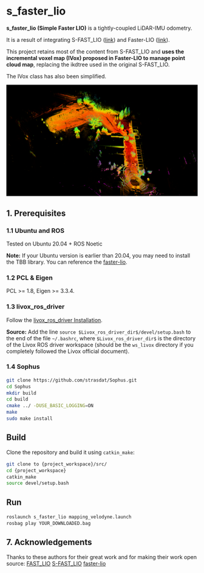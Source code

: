 # s_faster_lio

**s_faster_lio (Simple Faster LIO)** is a tightly-coupled LiDAR-IMU odometry.

It is a result of integrating S-FAST_LIO ([link](https://github.com/zlwang7/S-FAST_LIO)) and Faster-LIO ([link](https://github.com/gaoxiang12/faster-lio)).

This project retains most of the content from S-FAST_LIO and **uses the incremental voxel map (IVox) proposed in Faster-LIO to manage point cloud map**, replacing the ikdtree used in the original S-FAST_LIO. 

The IVox class has also been simplified. 

![image-20240720102436476](markdown-img/README.assets/image-20240720102436476.png)

## 1. Prerequisites

### 1.1 **Ubuntu** and **ROS**

Tested on Ubuntu 20.04 + ROS Noetic

**Note:** If your Ubuntu version is earlier than 20.04, you may need to install the TBB library. You can reference the [faster-lio](https://github.com/gaoxiang12/faster-lio).

### 1.2 **PCL & Eigen**

PCL >= 1.8, Eigen >= 3.3.4.

### 1.3 **livox_ros_driver**

Follow the [livox_ros_driver Installation](https://github.com/Livox-SDK/livox_ros_driver).

**Source:** Add the line ``` source $Livox_ros_driver_dir$/devel/setup.bash ``` to the end of the file ``` ~/.bashrc ```, where ``` $Livox_ros_driver_dir$ ``` is the directory of the Livox ROS driver workspace (should be the ``` ws_livox ``` directory if you completely followed the Livox official document).

### 1.4 **Sophus**

```sh
git clone https://github.com/strasdat/Sophus.git
cd Sophus
mkdir build
cd build
cmake ../ -DUSE_BASIC_LOGGING=ON
make
sudo make install
```

## Build

Clone the repository and build it using `catkin_make`:

```sh
git clone to {project_workspace}/src/
cd {project_workspace}
catkin_make
source devel/setup.bash
```

## Run

```sh
roslaunch s_faster_lio mapping_velodyne.launch
rosbag play YOUR_DOWNLOADED.bag
```

## 7. Acknowledgements

Thanks to these authors for their great work and for making their work open source:
[FAST_LIO](https://github.com/hku-mars/FAST_LIO)
[S-FAST_LIO](https://github.com/zlwang7/S-FAST_LIO)
[faster-lio](https://github.com/gaoxiang12/faster-lio)
